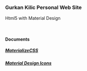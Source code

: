 <h3>Gurkan Kilic Personal Web Site</h3>
<p>Html5 with Material Design</p>

<br>

<h4>Documents</h4>
<p>
  <a href="http://daemonite.github.io/material/">
    <h5>MaterializeCSS</h2>
  </a>
</p>
<p>
<a href="https://google.github.io/material-design-icons/">
    <h5>Material Design Icons</h2>
  </a>
</p>